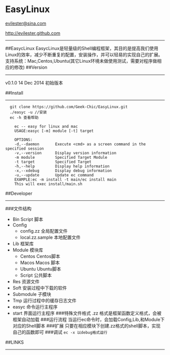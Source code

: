 EasyLinux
=========
evilester@sina.com

http://evilester.github.com

-------------------------
##EasycLinux
EasycLinux是轻量级的Shell编程框架，其目的是提高我们使用Linux的效率，减少不断重复的配置，安装操作，并可以轻易的实现自己的扩展。
支持系统：Mac,Centos,Ubuntu(其它Linux环境未做使用测试，需要对程序做相应的修改)
##Version

-------------------------
v0.1.0 14 Dec 2014 初始版本

##Install

-------------------------
```
  git clone https://github.com/Geek-Chic/EasyLinux.git
  ./easyc -u //安装
  ec -h 查看帮助
```
```
    ec -- easy for linux and mac
    USAGE:easyc [-m] module [-t] target

    OPTIONS:
    -d,--daemon       Execute <cmd> as a screen command in the specified session
    -v,--version      Display version information
    -m module         Specified Target Module
    -t target         Specified Target
    -h,--help         Display help information
    -x,--xdebug       Display debug information
    -u,--update       Update ec command
    EXAMPLE:ec -m install -t main/ec install main
    This will exec install/main.sh
```
##Developer

--------------------------
###文件结构
* Bin Script 脚本
* Config
   - config.zz 全局配置文件
   - local.zz.sample 本地配置文件
* Lib 框架库
* Module 模块库
   - Centos Centos脚本
   - Macos  Macos 脚本
   - Ubuntu Ubuntu脚本
   - Script 公共脚本
* Res 资源文件
* Soft 安装过程中下载的软件
* Submodule 子模块
* Tmp 运行过程中的缓存日志文件
* easyc 命令运行主程序
* start 界面运行主程序
###特殊文件格式
.zz 格式是框架函数定义格式，会被框架自动加载
###运行流程
当运行ec命令时，会加载Config,Lib,和Module下对应的Shell脚本
###扩展
只要在相应模块下创建.zz格式的shell脚本，实现自己的函数即可
###调试
`ec -x 以debug格式运行`

##LINKS

---------------------------


 